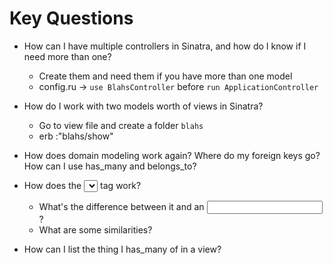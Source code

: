 # Key Questions
* How can I have multiple controllers in Sinatra, and how do I know if I need more than one?
  - Create them and need them if you have more than one model
  - config.ru -> `use BlahsController` before `run ApplicationController`
  
* How do I work with two models worth of views in Sinatra?
  - Go to view file and create a folder `blahs`
  - erb :"blahs/show"

* How does domain modeling work again? Where do my foreign keys go? How can I use has_many and belongs_to?

* How does the <select></select> tag work?
  * What's the difference between it and an <input />?
  * What are some similarities?
* How can I list the thing I has_many of in a view?
